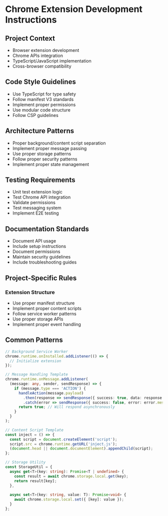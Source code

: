 # Chrome Extension Development Instructions

## Project Context
- Browser extension development
- Chrome APIs integration
- TypeScript/JavaScript implementation
- Cross-browser compatibility

## Code Style Guidelines
- Use TypeScript for type safety
- Follow manifest V3 standards
- Implement proper permissions
- Use modular code structure
- Follow CSP guidelines

## Architecture Patterns
- Proper background/content script separation
- Implement proper message passing
- Use proper storage patterns
- Follow proper security patterns
- Implement proper state management

## Testing Requirements
- Unit test extension logic
- Test Chrome API integration
- Validate permissions
- Test messaging system
- Implement E2E testing

## Documentation Standards
- Document API usage
- Include setup instructions
- Document permissions
- Maintain security guidelines
- Include troubleshooting guides

## Project-Specific Rules
### Extension Structure
- Use proper manifest structure
- Implement proper content scripts
- Follow service worker patterns
- Use proper storage APIs
- Implement proper event handling

## Common Patterns
```typescript
// Background Service Worker
chrome.runtime.onInstalled.addListener(() => {
  // Initialize extension
});

// Message Handling Template
chrome.runtime.onMessage.addListener(
  (message: any, sender, sendResponse) => {
    if (message.type === 'ACTION') {
      handleAction(message.payload)
        .then(response => sendResponse({ success: true, data: response }))
        .catch(error => sendResponse({ success: false, error: error.message }));
      return true; // Will respond asynchronously
    }
  }
);

// Content Script Template
const inject = () => {
  const script = document.createElement('script');
  script.src = chrome.runtime.getURL('inject.js');
  (document.head || document.documentElement).appendChild(script);
};

// Storage Utility
const StorageUtil = {
  async get<T>(key: string): Promise<T | undefined> {
    const result = await chrome.storage.local.get(key);
    return result[key];
  },
  
  async set<T>(key: string, value: T): Promise<void> {
    await chrome.storage.local.set({ [key]: value });
  }
};
```